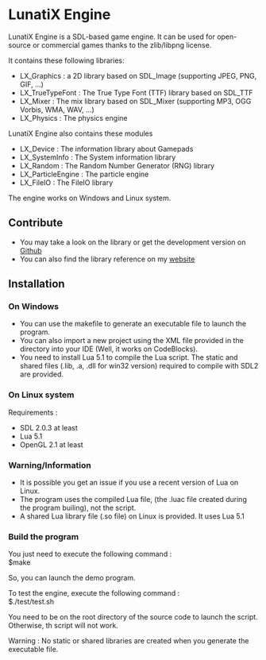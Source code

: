 # LunatiX Engine #

LunatiX Engine is a SDL-based game engine. It can be used for open-source or commercial games thanks to the zlib/libpng license.

It contains these following libraries:
- LX\_Graphics : a 2D library based on SDL_Image (supporting JPEG, PNG, GIF, ...)
- LX\_TrueTypeFont : The True Type Font (TTF) library based on SDL_TTF
- LX\_Mixer : The mix library based on SDL_Mixer (supporting MP3, OGG Vorbis, WMA, WAV, ...)
- LX\_Physics : The physics engine

 LunatiX Engine also contains these modules
- LX\_Device : The information library about Gamepads
- LX\_SystemInfo : The System information library
- LX\_Random : The Random Number Generator (RNG) library
- LX\_ParticleEngine : The particle engine
- LX\_FileIO : The FileIO library


The engine works on Windows and Linux system.


 ## Contribute ##
 
 - You may take a look on the library or get the development version on [Github](https://github.com/Gumichan01/lunatix-engine)
 - You can also find the library reference on my [website](http://gumichan01.olympe.in/reference/lunatix-engine/)

 ## Installation ##


 ### On Windows ###

 - You can use the makefile to generate an executable file to launch the program.
 - You can also import a new project using the XML file provided in the directory into your IDE (Well, it works on CodeBlocks).
 - You need to install Lua 5.1 to compile the Lua script.
  	The static and shared files (.lib, .a, .dll for win32 version) required to compile with SDL2 are provided.


 ### On Linux system ###

 Requirements :

 - SDL 2.0.3 at least
 - Lua 5.1
 - OpenGL 2.1 at least

 ### Warning/Information ###

 - It is possible you get an issue if you use a recent version of Lua on Linux.
 - The program uses the compiled Lua file, (the .luac file created during the program builing), not the script.
 - A shared Lua library file (.so file) on Linux is provided. It uses Lua 5.1

 ### Build the program ###

 You just need to execute the following command :  
 $make

 So, you can launch the demo program.

 To test the engine, execute the following command :  
 $./test/test.sh

 You need to be on the root directory of the source code to launch the script.  
 Otherwise, th script will not work.

Warning : No static or shared libraries are created when you generate the executable file.



